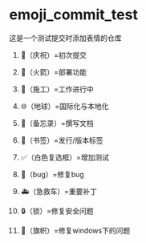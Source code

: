 # emoji_commit_test
这是一个测试提交时添加表情的仓库
1. :tada:（庆祝）=初次提交
2. :rocket:（火箭）=部署功能
3. :construction:（施工）=工作进行中
4. :globe_with_meridians:（地球）=国际化与本地化
5. :memo:（备忘录）=撰写文档
6. :bookmark:（书签）=发行/版本标签  
 
7. :white_check_mark:（白色复选框）=增加测试  
 
8. :bug:（bug）=修复bug
9. :ambulance:（急救车）=重要补丁
10. :lock:（锁）=修复安全问题
11. :checkered_flag:（旗帜）=修复windows下的问题
